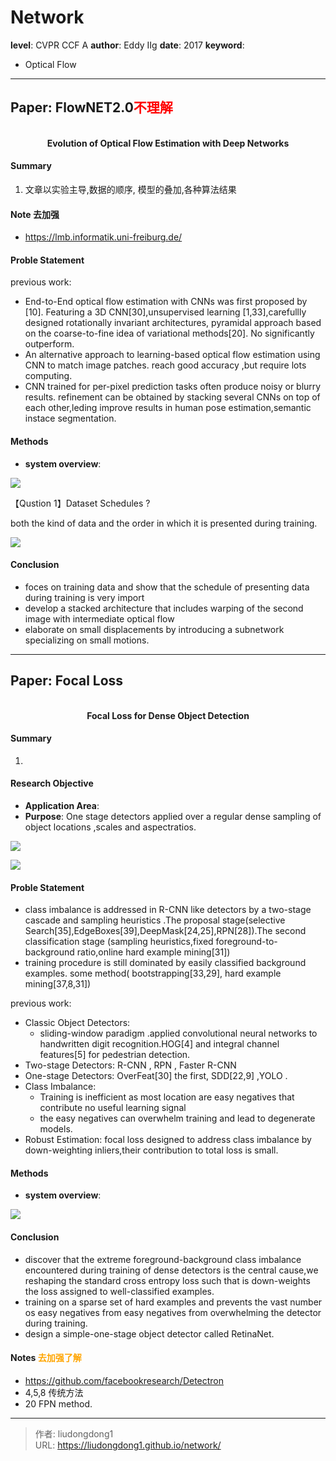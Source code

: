 # Network


**level**: CVPR   CCF A
**author**: Eddy IIg
**date**:  2017
**keyword**:

- Optical Flow

------

## Paper: FlowNET2.0<font color=red>不理解</font>

<div align=center>
<br/>
<b>Evolution of Optical Flow Estimation with Deep Networks</b>
</div>



#### Summary

1. 文章以实验主导,数据的顺序,  模型的叠加,各种算法结果

#### Note  去加强

- https://lmb.informatik.uni-freiburg.de/  

#### Proble Statement

previous work:

- End-to-End optical flow estimation with CNNs was first proposed by [10]. Featuring a 3D CNN[30],unsupervised learning [1,33],carefullly designed rotationally invariant architectures, pyramidal approach based on the coarse-to-fine idea of variational methods[20]. No significantly outperform.
- An alternative approach to learning-based optical flow estimation using CNN to match image patches. reach good accuracy ,but require lots computing.
- CNN trained for per-pixel prediction tasks often produce noisy or blurry results.   refinement can be obtained by stacking several CNNs on top of each other,leding improve results in human pose estimation,semantic instace segmentation.

#### Methods

- **system overview**:

![](https://gitee.com/github-25970295/blogImage/raw/master/img/image-20191116180045883.png)

【Qustion 1】Dataset Schedules   ?

both the kind of data and the order in which it is presented during training.

![](https://gitee.com/github-25970295/blogImage/raw/master/img/image-20191116181737160.png)

#### Conclusion

- foces on training data and show that the schedule of presenting data during training is very import
- develop a stacked architecture that includes warping of the second image with intermediate optical flow
- elaborate on small displacements by introducing a subnetwork specializing on small motions.

------

## Paper: Focal Loss

<div align=center>
<br/>
<b>Focal Loss for Dense Object Detection</b>
</div>



#### Summary

1. 

#### Research Objective

- **Application Area**:
- **Purpose**:  One stage detectors applied over a regular dense sampling of object locations ,scales and aspectratios.

![](https://gitee.com/github-25970295/blogImage/raw/master/img/image-20191116183901028.png)

![](https://gitee.com/github-25970295/blogImage/raw/master/img/image-20191116184807649.png)

#### Proble Statement

- class imbalance is addressed in R-CNN like detectors by a two-stage cascade and sampling heuristics .The proposal stage(selective Search[35],EdgeBoxes[39],DeepMask[24,25],RPN[28]).The second classification stage (sampling heuristics,fixed foreground-to-background ratio,online hard  example mining[31])
- training procedure is still dominated by easily classified background examples. some method( bootstrapping[33,29], hard example mining[37,8,31])

previous work:

- Classic Object Detectors:
  - sliding-window paradigm .applied convolutional neural networks to handwritten digit recognition.HOG[4] and integral channel features[5] for pedestrian detection.
- Two-stage Detectors: R-CNN , RPN , Faster R-CNN
- One-stage Detectors: OverFeat[30] the first, SDD[22,9] ,YOLO .
- Class Imbalance:   
  - Training is inefficient as most location are easy negatives that contribute no useful learning signal
  - the easy negatives can overwhelm training and lead to degenerate models.
- Robust Estimation: focal loss designed to address class imbalance by down-weighting inliers,their contribution to total loss is small.

#### Methods

- **system overview**:

![](https://gitee.com/github-25970295/blogImage/raw/master/img/image-20191116190856305.png)

#### Conclusion

- discover that the extreme foreground-background class imbalance encountered during training of dense detectors is the central cause,we reshaping the standard cross entropy loss such that is down-weights the loss assigned to well-classified examples.
- training on a sparse set of hard examples and prevents the vast number os easy negatives from easy negatives from  overwhelming the detector during training.
- design a simple-one-stage object detector called RetinaNet.

#### Notes <font color=orange>去加强了解</font>

- https://github.com/facebookresearch/Detectron
- 4,5,8  传统方法
- 20 FPN method.



---

> 作者: liudongdong1  
> URL: https://liudongdong1.github.io/network/  

